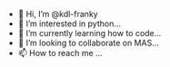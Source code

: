 - 👋 Hi, I’m @kdl-franky
- 👀 I’m interested in python...
- 🌱 I’m currently learning how to code...
- 💞️ I’m looking to collaborate on MAS...
- 📫 How to reach me ...

<!---
kdl-franky/kdl-franky is a ✨ special ✨ repository because its `README.md` (this file) appears on your GitHub profile.
You can click the Preview link to take a look at your changes.
--->
